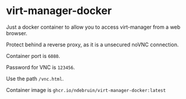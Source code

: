 # virt-manager-docker

Just a docker container to allow you to access virt-manager from a web browser.

Protect behind a reverse proxy, as it is a unsecured noVNC connection.

Container port is `6080`. 

Password for VNC is `123456`.

Use the path `/vnc.html`.

Container image is `ghcr.io/ndebruin/virt-manager-docker:latest`

